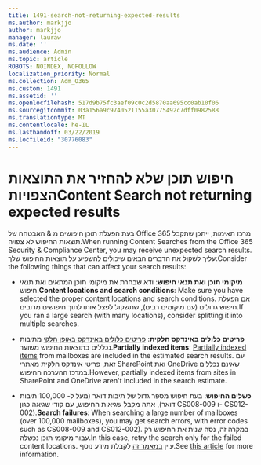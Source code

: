 ```yaml
---
title: 1491-search-not-returning-expected-results
ms.author: markjjo
author: markjjo
manager: lauraw
ms.date: ''
ms.audience: Admin
ms.topic: article
ROBOTS: NOINDEX, NOFOLLOW
localization_priority: Normal
ms.collection: Adm_O365
ms.custom: 1491
ms.assetid: ''
ms.openlocfilehash: 517d9b75fc3aef09c0c2d5870aa695cc0ab10f06
ms.sourcegitcommit: 03a156a9c9740521155a30775492c7dff0982588
ms.translationtype: MT
ms.contentlocale: he-IL
ms.lasthandoff: 03/22/2019
ms.locfileid: "30776083"
---
```

# <a name="content-search-not-returning-expected-results"></a><span data-ttu-id="523f4-102">חיפוש תוכן שלא להחזיר את התוצאות הצפויות</span><span class="sxs-lookup"><span data-stu-id="523f4-102">Content Search not returning expected results</span></span>

<span data-ttu-id="523f4-103">בעת הפעלת תוכן חיפושים מ & האבטחה של Office 365 מרכז תאימות, ייתכן שתקבל תוצאות החיפוש לא צפויה.</span><span class="sxs-lookup"><span data-stu-id="523f4-103">When running Content Searches from the Office 365 Security & Compliance Center, you may receive unexpected search results.</span></span> <span data-ttu-id="523f4-104">עליך לשקול את הדברים הבאים שיכולים להשפיע על תוצאות החיפוש שלך:</span><span class="sxs-lookup"><span data-stu-id="523f4-104">Consider the following things that can affect your search results:</span></span>

- <span data-ttu-id="523f4-105">**מיקומי תוכן ואת תנאי חיפוש**: ודא שבחרת את מיקומי תוכן המתאים ואת תנאי חיפוש.</span><span class="sxs-lookup"><span data-stu-id="523f4-105">**Content locations and search conditions**: Make sure you have selected the proper content locations and search conditions.</span></span> <span data-ttu-id="523f4-106">אם הפעלת חיפוש גדולים (עם מיקומים רבים), שתשקול לפצל אותו לתוך חיפושים מרובים.</span><span class="sxs-lookup"><span data-stu-id="523f4-106">If you ran a large search (with many locations), consider splitting it into multiple searches.</span></span>

- <span data-ttu-id="523f4-107">**פריטים כלולים באינדקס חלקית**: [פריטים כלולים באינדקס באופן חלקי](https://docs.microsoft.com/office365/securitycompliance/partially-indexed-items-in-content-search) מתיבות נכללים בתוצאות החיפוש משוער.</span><span class="sxs-lookup"><span data-stu-id="523f4-107">**Partially indexed items**:  [Partially indexed items](https://docs.microsoft.com/office365/securitycompliance/partially-indexed-items-in-content-search) from mailboxes are included in the estimated search results.</span></span> <span data-ttu-id="523f4-108">עם זאת, פריטי אינדקס חלקית מאתרי SharePoint ואת OneDrive שאינם נכללים במרכז ההערכה החיפוש.</span><span class="sxs-lookup"><span data-stu-id="523f4-108">However, partially indexed items from sites in SharePoint and OneDrive aren't included in the search estimate.</span></span>

- <span data-ttu-id="523f4-109">**כשלים החיפוש**: בעת חיפוש מספר גדול של תיבות דואר (מעל ל- 100,000 תיבות דואר), אתה מקבל שגיאות החיפוש, עם קודי שגיאה כגון CS008-009 ו- CS012-002).</span><span class="sxs-lookup"><span data-stu-id="523f4-109">**Search failures**: When searching a large number of mailboxes (over 100,000 mailboxes), you may get search errors, with error codes such as CS008-009 and CS012-002).</span></span> <span data-ttu-id="523f4-110">במקרה זה, נסה שנית את החיפוש רק עבור מיקומי תוכן נכשלה.</span><span class="sxs-lookup"><span data-stu-id="523f4-110">In this case, retry the search only for the failed content locations.</span></span> <span data-ttu-id="523f4-111">עיין [במאמר זה](https://docs.microsoft.com/office365/securitycompliance/retry-failed-content-search) לקבלת מידע נוסף.</span><span class="sxs-lookup"><span data-stu-id="523f4-111">See  [this article](https://docs.microsoft.com/office365/securitycompliance/retry-failed-content-search) for more information.</span></span>
